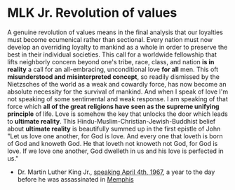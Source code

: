 # MLK Jr. Revolution of values

A genuine revolution of values means in the final analysis that our loyalties must become ecumenical rather than sectional. Every nation must now develop an overriding loyalty to mankind as a whole in order to preserve the best in their individual societies. This call for a worldwide fellowship that lifts neighborly concern beyond one's tribe, race, class, and nation **is in reality** a call for an all-embracing, unconditional love **for all** men. This oft **misunderstood and misinterpreted concept**, so readily dismissed by the Nietzsches of the world as a weak and cowardly force, has now become an absolute necessity for the survival of mankind. And when I speak of love I'm not speaking of some sentimental and weak response. I am speaking of that force which **all of the great religions have seen as the supreme unifying principle** of life. Love is somehow the key that unlocks the door which leads to **ultimate reality**. This Hindu-Muslim-Christian-Jewish-Buddhist belief about **ultimate reality** is beautifully summed up in the first epistle of John "Let us love one another, for God is love. And every one that loveth is born of God and knoweth God. He that loveth not knoweth not God, for God is love. If we love one another, God dwelleth in us and his love is perfected in us."    
- Dr. Martin Luther King Jr., [speaking April 4th, 1967](https://www.democracynow.org/2013/1/21/dr_martin_luther_king_in_1967), a year to the day before he was assassinated in [Memphis](https://www.youtube.com/watch?v=PgRafRp-P-o)

